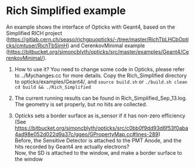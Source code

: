# Rich Simplified example
An example shows the interface of Opticks with Geant4, based on the Simplified RICH project (https://gitlab.cern.ch/seaso/richgpuopticks/-/tree/master/RichTbLHCbOpticks/cmtuser/RichTbSimH) and CerenkovMinimal example (https://bitbucket.org/simoncblyth/opticks/src/master/examples/Geant4/CerenkovMinimal/).

1. How to use it? 
   You need to change some code in Opticks, please refer to ../Mychanges.cc for more details. 
   Copy the Rich_Simplified directory to opticks/examples/Geant4/, and 
   `source build.sh` or `./build.sh clean` 
   `cd build && ./Rich_Simplified` 

2. The current running results can be found in Rich_Simplified_Sep_13.log. 
   The geometry is set properly, but no hits are collected. 

3. Opticks sets a border surface as is_sensor if it has non-zero efficiency (See https://bitbucket.org/simoncblyth/opticks/src/c0bb0f9dd93d6f53f0aba4ad98e052d022d9a37c/ggeo/GPropertyMap.cc#lines-289)  
   Before, the Sensitive Detector is attached to the PMT Anode, and the hits recorded by Geant4 are actually electrons?  
   Now, the SD is attached to the window, and make a border surface to the window
